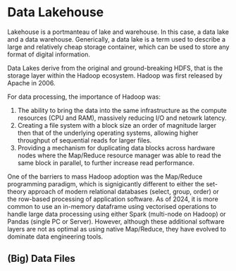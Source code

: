 # Data Lakehouse
Lakehouse is a portmanteau of lake and warehouse.  In this case, a data lake and a data warehouse.  Generically, a data lake is a term used to describe a large and relatively cheap storage container, which can be used to store any format of digital information.   

Data Lakes derive from the original and ground-breaking HDFS, that is the storage layer within the Hadoop ecosystem. Hadoop  was first released by Apache in 2006.   

For data processing, the importance of Hadoop was: 
1. The ability to bring the data into the same infrastructure as the compute resources (CPU and RAM), massively reducing I/O and netowrk latency.
2. Creating a file system with a block size an order of magnitude larger then that of the underlying operating systems, allowing higher throughput of sequential reads for larger files. 
3. Providing a mechanism for duplicating data blocks across hardware nodes where the Map/Reduce resource manager was able to read the same block in parallel, to further increase read performance.

One of the barriers to mass Hadoop adoption was the Map/Reduce programming paradigm, which is signigicantly different to either the set-theory approach of modern relational databases (select, group, order) or the row-based processing of application software.  As of 2024, it is more common to use an in-memory dataframe using vectorised operations to handle large data processing using either Spark (multi-node on Hadoop) or Pandas (single PC or Server). However, although these additional software layers are not as optimal as using native Map/Reduce, they have evolved to dominate data engineering tools.  

## (Big) Data Files
